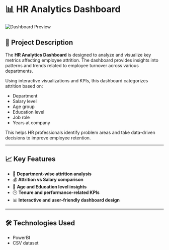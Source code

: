 # 📊 HR Analytics Dashboard

![Dashboard Preview](images/dashboard-preview.png)

## 📌 Project Description

The **HR Analytics Dashboard** is designed to analyze and visualize key metrics affecting employee attrition. The dashboard provides insights into patterns and trends related to employee turnover across various departments.

Using interactive visualizations and KPIs, this dashboard categorizes attrition based on:
- Department
- Salary level
- Age group
- Education level
- Job role
- Years at company

This helps HR professionals identify problem areas and take data-driven decisions to improve employee retention.

---

## 📈 Key Features

- 📂 **Department-wise attrition analysis**
- 💰 **Attrition vs Salary comparison**
- 👥 **Age and Education level insights**
- 🕒 **Tenure and performance-related KPIs**
- 📊 **Interactive and user-friendly dashboard design**

---

## 🛠️ Technologies Used

- PowerBI
- CSV dataset 

